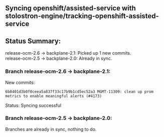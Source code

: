## Syncing openshift/assisted-service with stolostron-engine/tracking-openshift-assisted-service

## Status Summary:

release-ocm-2.6 -> backplane-2.1: Picked up 1 new commits.  
release-ocm-2.5 -> backplane-2.0: Already in sync.  

### Branch release-ocm-2.6 -> backplane-2.1:

New commits:

```
6b8401d3b0f0ceea5a837f33c17b9b1cd5ec52a3 MGMT-11309: clean up prom metrics to enable meaningful alerts (#4173)
```

Status: Syncing successful

### Branch release-ocm-2.5 -> backplane-2.0:

Branches are already in sync, nothing to do.
